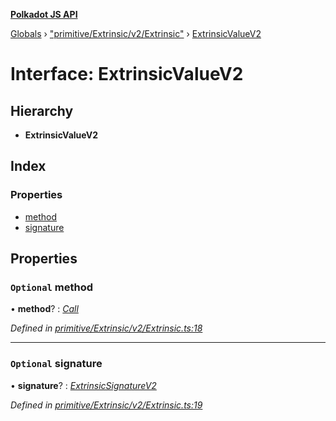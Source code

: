 **[Polkadot JS API](../README.md)**

[Globals](../globals.md) › [&quot;primitive/Extrinsic/v2/Extrinsic&quot;](../modules/_primitive_extrinsic_v2_extrinsic_.md) › [ExtrinsicValueV2](_primitive_extrinsic_v2_extrinsic_.extrinsicvaluev2.md)

# Interface: ExtrinsicValueV2

## Hierarchy

* **ExtrinsicValueV2**

## Index

### Properties

* [method](_primitive_extrinsic_v2_extrinsic_.extrinsicvaluev2.md#optional-method)
* [signature](_primitive_extrinsic_v2_extrinsic_.extrinsicvaluev2.md#optional-signature)

## Properties

### `Optional` method

• **method**? : *[Call](../modules/_interfaces_runtime_types_.md#call)*

*Defined in [primitive/Extrinsic/v2/Extrinsic.ts:18](https://github.com/polkadot-js/api/blob/db9dcbd/packages/types/src/primitive/Extrinsic/v2/Extrinsic.ts#L18)*

___

### `Optional` signature

• **signature**? : *[ExtrinsicSignatureV2](../classes/_primitive_extrinsic_v2_extrinsicsignature_.extrinsicsignaturev2.md)*

*Defined in [primitive/Extrinsic/v2/Extrinsic.ts:19](https://github.com/polkadot-js/api/blob/db9dcbd/packages/types/src/primitive/Extrinsic/v2/Extrinsic.ts#L19)*